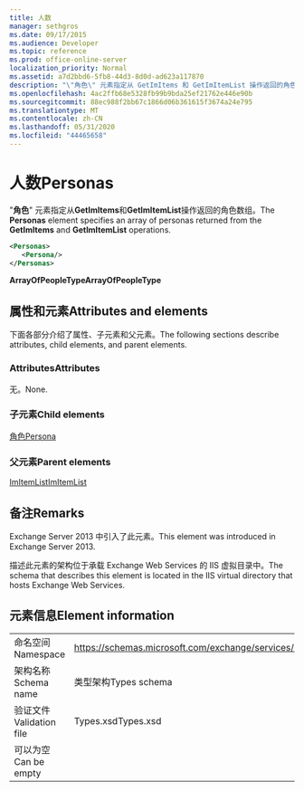 ```yaml
---
title: 人数
manager: sethgros
ms.date: 09/17/2015
ms.audience: Developer
ms.topic: reference
ms.prod: office-online-server
localization_priority: Normal
ms.assetid: a7d2bbd6-5fb8-44d3-8d0d-ad623a117870
description: "\"角色\" 元素指定从 GetImItems 和 GetImItemList 操作返回的角色数组。"
ms.openlocfilehash: 4ac2ffb68e5328fb99b9bda25ef21762e446e90b
ms.sourcegitcommit: 88ec988f2bb67c1866d06b361615f3674a24e795
ms.translationtype: MT
ms.contentlocale: zh-CN
ms.lasthandoff: 05/31/2020
ms.locfileid: "44465658"
---
```

# <a name="personas"></a><span data-ttu-id="1bd7e-103">人数</span><span class="sxs-lookup"><span data-stu-id="1bd7e-103">Personas</span></span>

<span data-ttu-id="1bd7e-104">"**角色**" 元素指定从**GetImItems**和**GetImItemList**操作返回的角色数组。</span><span class="sxs-lookup"><span data-stu-id="1bd7e-104">The **Personas** element specifies an array of personas returned from the **GetImItems** and **GetImItemList** operations.</span></span> 
  
```XML
<Personas>
   <Persona/>
</Personas>
```

 <span data-ttu-id="1bd7e-105">**ArrayOfPeopleType**</span><span class="sxs-lookup"><span data-stu-id="1bd7e-105">**ArrayOfPeopleType**</span></span>
## <a name="attributes-and-elements"></a><span data-ttu-id="1bd7e-106">属性和元素</span><span class="sxs-lookup"><span data-stu-id="1bd7e-106">Attributes and elements</span></span>

<span data-ttu-id="1bd7e-107">下面各部分介绍了属性、子元素和父元素。</span><span class="sxs-lookup"><span data-stu-id="1bd7e-107">The following sections describe attributes, child elements, and parent elements.</span></span>
  
### <a name="attributes"></a><span data-ttu-id="1bd7e-108">Attributes</span><span class="sxs-lookup"><span data-stu-id="1bd7e-108">Attributes</span></span>

<span data-ttu-id="1bd7e-109">无。</span><span class="sxs-lookup"><span data-stu-id="1bd7e-109">None.</span></span>
  
### <a name="child-elements"></a><span data-ttu-id="1bd7e-110">子元素</span><span class="sxs-lookup"><span data-stu-id="1bd7e-110">Child elements</span></span>

[<span data-ttu-id="1bd7e-111">角色</span><span class="sxs-lookup"><span data-stu-id="1bd7e-111">Persona</span></span>](persona.md)
  
### <a name="parent-elements"></a><span data-ttu-id="1bd7e-112">父元素</span><span class="sxs-lookup"><span data-stu-id="1bd7e-112">Parent elements</span></span>

[<span data-ttu-id="1bd7e-113">ImItemList</span><span class="sxs-lookup"><span data-stu-id="1bd7e-113">ImItemList</span></span>](imitemlist.md)
  
## <a name="remarks"></a><span data-ttu-id="1bd7e-114">备注</span><span class="sxs-lookup"><span data-stu-id="1bd7e-114">Remarks</span></span>

<span data-ttu-id="1bd7e-115">Exchange Server 2013 中引入了此元素。</span><span class="sxs-lookup"><span data-stu-id="1bd7e-115">This element was introduced in Exchange Server 2013.</span></span>
  
<span data-ttu-id="1bd7e-116">描述此元素的架构位于承载 Exchange Web Services 的 IIS 虚拟目录中。</span><span class="sxs-lookup"><span data-stu-id="1bd7e-116">The schema that describes this element is located in the IIS virtual directory that hosts Exchange Web Services.</span></span>
  
## <a name="element-information"></a><span data-ttu-id="1bd7e-117">元素信息</span><span class="sxs-lookup"><span data-stu-id="1bd7e-117">Element information</span></span>

|||
|:-----|:-----|
|<span data-ttu-id="1bd7e-118">命名空间</span><span class="sxs-lookup"><span data-stu-id="1bd7e-118">Namespace</span></span>  <br/> |https://schemas.microsoft.com/exchange/services/2006/types  <br/> |
|<span data-ttu-id="1bd7e-119">架构名称</span><span class="sxs-lookup"><span data-stu-id="1bd7e-119">Schema name</span></span>  <br/> |<span data-ttu-id="1bd7e-120">类型架构</span><span class="sxs-lookup"><span data-stu-id="1bd7e-120">Types schema</span></span>  <br/> |
|<span data-ttu-id="1bd7e-121">验证文件</span><span class="sxs-lookup"><span data-stu-id="1bd7e-121">Validation file</span></span>  <br/> |<span data-ttu-id="1bd7e-122">Types.xsd</span><span class="sxs-lookup"><span data-stu-id="1bd7e-122">Types.xsd</span></span>  <br/> |
|<span data-ttu-id="1bd7e-123">可以为空</span><span class="sxs-lookup"><span data-stu-id="1bd7e-123">Can be empty</span></span>  <br/> ||
   

